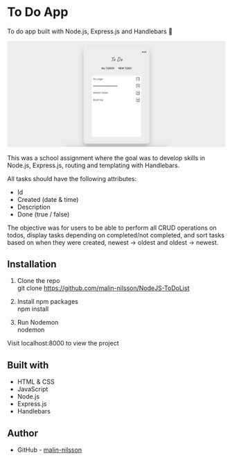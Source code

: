 # To Do App
To do app built with Node.js, Express.js and Handlebars 📝

![Screenshot](public/screenshot.png)

This was a school assignment where the goal was to develop skills in Node.js, Express.js, routing and templating with Handlebars.

All tasks should have the following attributes:
- Id
- Created (date & time) 
- Description
- Done (true / false)

The objective was for users to be able to perform all CRUD operations on todos, display tasks depending on completed/not completed, and sort tasks based on when they were created, newest → oldest and oldest → newest.

## Installation
1. Clone the repo\
git clone https://github.com/malin-nilsson/NodeJS-ToDoList

2. Install npm packages\
npm install

3. Run Nodemon\
nodemon

Visit localhost:8000 to view the project

## Built with
- HTML & CSS
- JavaScript
- Node.js
- Express.js
- Handlebars

## Author
- GitHub - [malin-nilsson](https://github.com/malin-nilsson)
